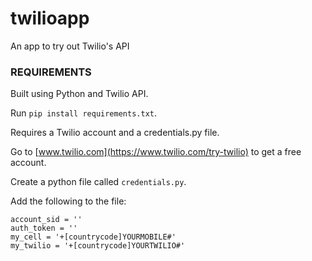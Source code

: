 # twilioapp
An app to try out Twilio's API  

### REQUIREMENTS

Built using Python and Twilio API.  

Run `pip install requirements.txt`.  

Requires a Twilio account and a credentials.py file.

Go to [www.twilio.com](https://www.twilio.com/try-twilio) to get a free account.

Create a python file called `credentials.py`.

Add the following to the file:

	account_sid = ''
	auth_token = ''
	my_cell = '+[countrycode]YOURMOBILE#'
	my_twilio = '+[countrycode]YOURTWILIO#'


